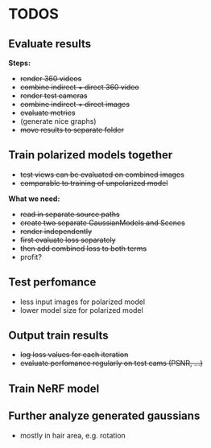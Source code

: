 # TODOS

## Evaluate results

**Steps:**

- ~~render 360 videos~~
- ~~combine indirect + direct 360 video~~
- ~~render test cameras~~
- ~~combine indirect + direct images~~
- ~~evaluate metrics~~
- (generate nice graphs)
- ~~move results to separate folder~~

## Train polarized models together

- ~~test views can be evaluated on combined images~~
- ~~comparable to training of unpolarized model~~

**What we need:**

- ~~read in separate source paths~~
- ~~create two separate GaussianModels and Scenes~~
- ~~render independently~~
- ~~first evaluate loss separately~~
- ~~then add combined loss to both terms~~
- profit?

## Test perfomance

- less input images for polarized model
- lower model size for polarized model

## Output train results

- ~~log loss values for each iteration~~
- ~~evaluate perfomance regularly on test cams (PSNR, ...)~~

## Train NeRF model

## Further analyze generated gaussians

- mostly in hair area, e.g. rotation